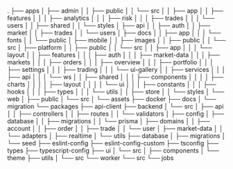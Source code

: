 .
├── apps
│  ├── admin
│  │  ├── public
│  │  └── src
│  │     ├── app
│  │     ├── features
│  │     │  ├── analytics
│  │     │  ├── risk
│  │     │  ├── trades
│  │     │  └── users
│  │     ├── shared
│  │     └── styles
│  ├── api
│  │  ├── auth
│  │  ├── market
│  │  ├── trades
│  │  └── users
│  ├── docs
│  │  ├── app
│  │  │  └── fonts
│  │  └── public
│  ├── mobile
│  │  ├── images
│  │  ├── public
│  │  └── src
│  ├── platform
│  │  ├── public
│  │  └── src
│  │     ├── app
│  │     │  └── layout
│  │     ├── features
│  │     │  ├── auth
│  │     │  ├── market-data
│  │     │  ├── markets
│  │     │  ├── orders
│  │     │  ├── overview
│  │     │  ├── portfolio
│  │     │  ├── settings
│  │     │  ├── trading
│  │     │  └── ui-gallery
│  │     ├── services
│  │     │  ├── api
│  │     │  └── ws
│  │     ├── shared
│  │     │  ├── components
│  │     │  │  ├── charts
│  │     │  │  ├── layout
│  │     │  │  └── ui
│  │     │  ├── constants
│  │     │  ├── hooks
│  │     │  ├── types
│  │     │  └── utils
│  │     ├── store
│  │     └── styles
│  └── web
│     ├── public
│     └── src
│        └── assets
├── docker
├── docs
│  └── migration
└── packages
   ├── api-client
   ├── backend
   │  └── src
   │     ├── api
   │     │  ├── controllers
   │     │  ├── routes
   │     │  └── validators
   │     ├── config
   │     ├── database
   │     │  ├── migrations
   │     │  └── prisma
   │     ├── domains
   │     │  ├── account
   │     │  ├── order
   │     │  ├── trade
   │     │  └── user
   │     ├── market-data
   │     │  └── adapters
   │     ├── realtime
   │     └── utils
   ├── database
   │  ├── migrations
   │  └── seed
   ├── eslint-config
   ├── eslint-config-custom
   ├── tsconfig
   ├── types
   ├── typescript-config
   ├── ui
   │  └── src
   │     ├── components
   │     └── theme
   ├── utils
   │  └── src
   └── worker
      └── src
         └── jobs
